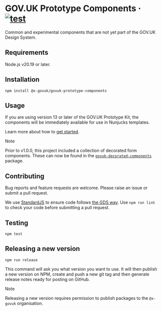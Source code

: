 # GOV.UK Prototype Components · [![test](https://github.com/x-govuk/govuk-prototype-components/actions/workflows/test.yml/badge.svg)](https://github.com/x-govuk/govuk-prototype-components/actions/workflows/test.yml)

Common and experimental components that are not yet part of the GOV.UK Design System.

## Requirements

Node.js v20.19 or later.

## Installation

```shell
npm install @x-govuk/govuk-prototype-components
```

## Usage

If you are using version 13 or later of the GOV.UK Prototype Kit, the components will be immediately available for use in Nunjucks templates.

Learn more about how to [get started](https://x-govuk.github.io/govuk-prototype-components/get-started/).

> [!NOTE]
> Prior to v1.0.0, this project included a collection of decorated form components. These can now be found in the [`govuk-decorated-components`](https://github.com/x-govuk/govuk-decorated-components) package.

## Contributing

Bug reports and feature requests are welcome. Please raise an issue or submit a pull request.

We use [StandardJS](https://standardjs.com) to ensure code follows [the GDS way](https://gds-way.cloudapps.digital/manuals/programming-languages/js.html). Use `npm run lint` to check your code before submitting a pull request.

## Testing

```shell
npm test
```

## Releasing a new version

`npm run release`

This command will ask you what version you want to use. It will then publish a new version on NPM, create and push a new git tag and then generate release notes ready for posting on GitHub.

> [!NOTE]
> Releasing a new version requires permission to publish packages to the `@x-govuk` organisation.
